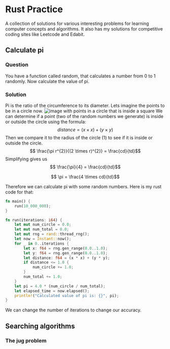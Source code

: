 # Rust Practice

A collection of solutions for various interesting problems for learning computer concepts
and algorithms. It also has my solutions for competitive coding sites like Leetcode and
Edabit.

## Calculate pi

### Question

You have a function called random, that calculates a number from 0 to 1 randomly. Now
calculate the value of pi.

### Solution

Pi is the ratio of the circumference to its diameter. Lets imagine the points to be in
a circle now.
![image with points in a circle that is inside a square](/assets/projects/rust-practice/calculate-pi.png)
We can determine if a point (two of the random numbers we generate) is inside or outside
the circle using the formula: $$distance = (x \times x) + (y \times y)$$
Then we compare it to the radius of the circle (1) to see if it is inside
or outside the circle.
$$ \frac{\pi r^{2}}{(2 \times r)^{2}} = \frac{cd}{td}$$
Simplifying gives us
$$ \frac{\pi}{4} = \frac{cd}{td}$$

$$ \pi = \frac{4 \times cd}{td}$$

Therefore we can calculate pi with some random numbers. Here is my rust code for that:
```rust
fn main() {
    run(10_000_000);    
}

fn run(iterations: i64) {
    let mut num_circle = 0.0;
    let mut num_total = 0.0;
    let mut rng = rand::thread_rng();
    let now = Instant::now();
    for _ in 0..iterations {
        let x: f64 = rng.gen_range(0.0..1.0);
        let y: f64 = rng.gen_range(0.0..1.0);
        let distance: f64 = (x * x) + (y * y);
        if distance <= 1.0 {
            num_circle += 1.0;
        }
        num_total += 1.0;
    }
    let pi = 4.0 * (num_circle / num_total);
    let elapsed_time = now.elapsed();
    println!("Calculated value of pi is: {}", pi);
}

```
We can change the number of iterations to change our accuracy.

## Searching algorithms

### The jug problem